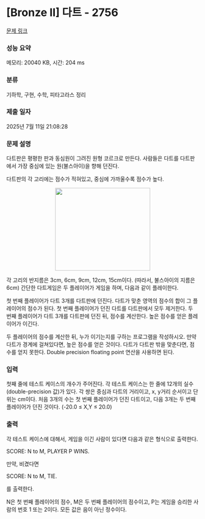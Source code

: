 # [Bronze II] 다트 - 2756 

[문제 링크](https://www.acmicpc.net/problem/2756) 

### 성능 요약

메모리: 20040 KB, 시간: 204 ms

### 분류

기하학, 구현, 수학, 피타고라스 정리

### 제출 일자

2025년 7월 11일 21:08:28

### 문제 설명

<p>다트판은 평평한 판과 동심원이 그려진 원형 코르크로 만든다. 사람들은 다트를 다트판에서 가장 중심에 있는 원(불스아이)을 향해 던진다.</p>

<p>다트판의 각 고리에는 점수가 적혀있고, 중심에 가까울수록 점수가 높다.</p>

<p style="text-align: center;"><img alt="" src="https://www.acmicpc.net/upload/images/dart.png" style="height:216px; width:249px"></p>

<p>각 고리의 반지름은 3cm, 6cm, 9cm, 12cm, 15cm이다. (따라서, 불스아이의 지름은 6cm) 간단한 다트게임은 두 플레이어가 게임을 하며, 다음과 같이 플레이한다.</p>

<p>첫 번째 플레이어가 다트 3개를 다트판에 던진다. 다트가 맞춘 영역의 점수의 합이 그 플레이어의 점수가 된다. 첫 번째 플레이어가 던진 다트를 다트판에서 모두 제거한다. 두 번째 플레이어가 다트 3개를 다트판에 던진 뒤, 점수를 계산한다. 높은 점수를 얻은 플레이어가 이긴다.</p>

<p>두 플레이어의 점수를 계산한 뒤, 누가 이기는지를 구하는 프로그램을 작성하시오. 만약 다트가 경계에 걸쳐있다면, 높은 점수를 얻은 것이다. 다트가 다트판 밖을 맞춘다면, 점수를 얻지 못한다. Double precision floating point 연산을 사용하면 된다.</p>

### 입력 

 <p>첫째 줄에 테스트 케이스의 개수가 주어진다. 각 테스트 케이스는 한 줄에 12개의 실수(double-precision 값)가 있다. 각 쌍은 중심과 다트의 거리이고, x, y거리 순서이고 단위는 cm이다.  처음 3개의 수는 첫 번째 플레이어가 던진 다트이고, 다음 3개는 두 번째 플레이어가 던진 것이다. (-20.0 ≤ X,Y ≤ 20.0)</p>

### 출력 

 <p>각 테스트 케이스에 대해서, 게임을 이긴 사람이 있다면 다음과 같은 형식으로 출력한다.</p>

<p>SCORE: N to M, PLAYER P WINS.</p>

<p>만약, 비겼다면</p>

<p>SCORE: N to M, TIE.</p>

<p>를 출력한다.</p>

<p>N은 첫 번째 플레이어의 점수, M은 두 번째 플레이어의 점수이고, P는 게임을 승리한 사람의 번호 1 또는 2이다. 모든 값은 음이 아닌 정수이다.</p>

